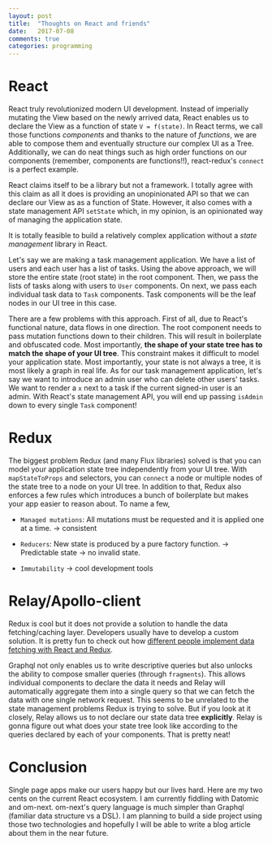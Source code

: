 ```yaml
---
layout: post
title:  "Thoughts on React and friends"
date:   2017-07-08
comments: true
categories: programming
---
```


# React

React truly revolutionized modern UI development. Instead of imperially mutating
the View based on the newly arrived data, React enables us to declare the View
as a function of state `V = f(state)`. In React terms, we call those functions
*components* and thanks to the nature of *functions*, we are able to compose
them and eventually structure our complex UI as a Tree.  Additionally, we can do
neat things such as high order functions on our components (remember, components
are functions!!), react-redux's `connect` is a perfect example.

React claims itself to be a library but not a framework. I totally agree with
this claim as all it does is providing an unopinionated API so that we can
declare our View as as a function of State. However, it also comes with a state
management API `setState` which, in my opinion, is an opinionated way of
managing the application state.

It is totally feasible to build a relatively complex application without a
*state management* library in React.

Let's say we are making a task management application. We have a list of users
and each user has a list of tasks. Using the above approach, we will store the
entire state (root state) in the root component. Then, we pass the lists of
tasks along with users to `User` components. On next, we pass each individual task
data to `Task` components. Task components will be the leaf nodes in our UI tree
in this case.

There are a few problems with this approach. First of all, due to React's
functional nature, data flows in one direction. The root component needs to pass
mutation functions down to their children. This will result in boilerplate and
obfuscated code. Most importantly, **the shape of your state tree has to match
the shape of your UI tree**. This constraint makes it difficult to model your
application state. Most importantly, your state is not always a tree, it is most
likely a graph in real life. As for our task management application, let's say
we want to introduce an admin user who can delete other users' tasks. We want to
render a `x` next to a task if the current signed-in user is an admin. With
React's state management API, you will end up passing `isAdmin` down to every
single `Task` component!

# Redux

The biggest problem Redux (and many Flux libraries) solved is that you can model
your application state tree independently from your UI tree. With
`mapStateToProps` and selectors, you can `connect` a node or multiple nodes of
the state tree to a node on your UI tree. In addition to that, Redux also
enforces a few rules which introduces a bunch of boilerplate but makes your app
easier to reason about. To name a few,

* `Managed mutations`: All mutations must be requested and it is applied one
  at a time. -> consistent

* `Reducers`: New state is produced by a pure factory function. -> Predictable
  state -> no invalid state.

* `Immutability` -> cool development tools

# Relay/Apollo-client

Redux is cool but it does not provide a solution to handle the data
fetching/caching layer. Developers usually have to develop a custom solution. It
is pretty fun to check out how [different people implement data fetching with
React and Redux](https://github.com/jeromedalbert/real-world-react).

Graphql not only enables us to write descriptive queries but also unlocks the
ability to compose smaller queries (through `fragments`). This allows individual
components to declare the data it needs and Relay will automatically aggregate
them into a single query so that we can fetch the data with one single network
request. This seems to be unrelated to the state management problems Redux is
trying to solve. But if you look at it closely, Relay allows us to not declare
our state data tree **explicitly**. Relay is gonna figure out what does your
state tree look like according to the queries declared by each of your
components. That is pretty neat!


# Conclusion

Single page apps make our users happy but our lives hard. Here are my two cents
on the current React ecosystem. I am currently fiddling with Datomic and
om-next. om-next's query language is much simpler than Graphql (familiar data
structure vs a DSL). I am planning to build a side project using those two
technologies and hopefully I will be able to write a blog article about them in
the near future.
